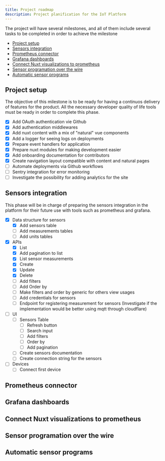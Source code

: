 ```yaml
---
title: Project roadmap
description: Project planification for the IoT Platform
---
```


The project will have several milestones, and all of them include several tasks to be completed in order to achieve the milestone

- [Project setup](#project-setup)
- [Sensors integration](#sensors-integration)
- [Prometheus connector](#prometheus-connector)
- [Grafana dashboards](#grafana-dashboards)
- [Connect Nuxt visualizations to prometheus](#connect-nuxt-visualizations-to-prometheus)
- [Sensor programation over the wire](#sensor-programation-over-the-wire)
- [Automatic sensor programs](#automatic-sensor-programs)

## Project setup
The objective of this milestone is to be ready for having a continuos delivery of features for the product. All the necessary developer quality of life tools must be ready in order to complete this phase.


- [X] Add OAuth authentication vie Github
- [X] Add authentication middlewares
- [X] Add nuxt content with a mix of "natural" vue components
- [X] Add a logger for seeing logs on deployments
- [X] Prepare event handlers for application
- [X] Prepare nuxt modules for making development easier
- [X] Add onboarding documentation for contributors
- [X] Create navigation layout compatible with content and natural pages
- [ ] Automate deployments via Github workflows
- [ ] Sentry integration for error monitoring
- [ ] Investigate the possibility for adding analytics for the site

## Sensors integration
This phase will be in charge of preparing the sensors integration in the platform for their future use with tools such as prometheus and grafana.

- [X] Data structure for sensors
    - [X] Add sensors table
    - [ ] Add measurements tables
    - [ ] Add units tables
- [X] APIs
    - [X] List
    - [X] Add pagination to list
    - [X] List sensor measurements
    - [X] Create
    - [X] Update
    - [X] Delete
    - [ ] Add filters
    - [ ] Add Order by
    - [ ] Make filters and order by generic for others view usages
    - [ ] Add credentials for sensors
    - [ ] Endpoint for registering measurement for sensors (Investigate if the implementation would be better using mqtt through cloudflare)
- [ ] UI
    - [ ] Sensors Table
        - [ ] Refresh button
        - [ ] Search input
        - [ ] Add filters
        - [ ] Order by
        - [ ] Add pagination
    - [ ] Create sensors documentation
    - [ ] Create connection string for the sensors

- [ ] Devices
    - [ ] Connect first device

## Prometheus connector

## Grafana dashboards

## Connect Nuxt visualizations to prometheus

## Sensor programation over the wire

## Automatic sensor programs
